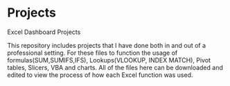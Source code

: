 # Projects
Excel Dashboard Projects

This repository includes projects that I have done both in and out of a professional setting. For these files to function the usage of formulas(SUM,SUMIFS,IFS),
Lookups(VLOOKUP, INDEX MATCH), Pivot tables, Slicers, VBA and charts. All of the files here can be downloaded and edited to view the process of how each Excel
function was used.
